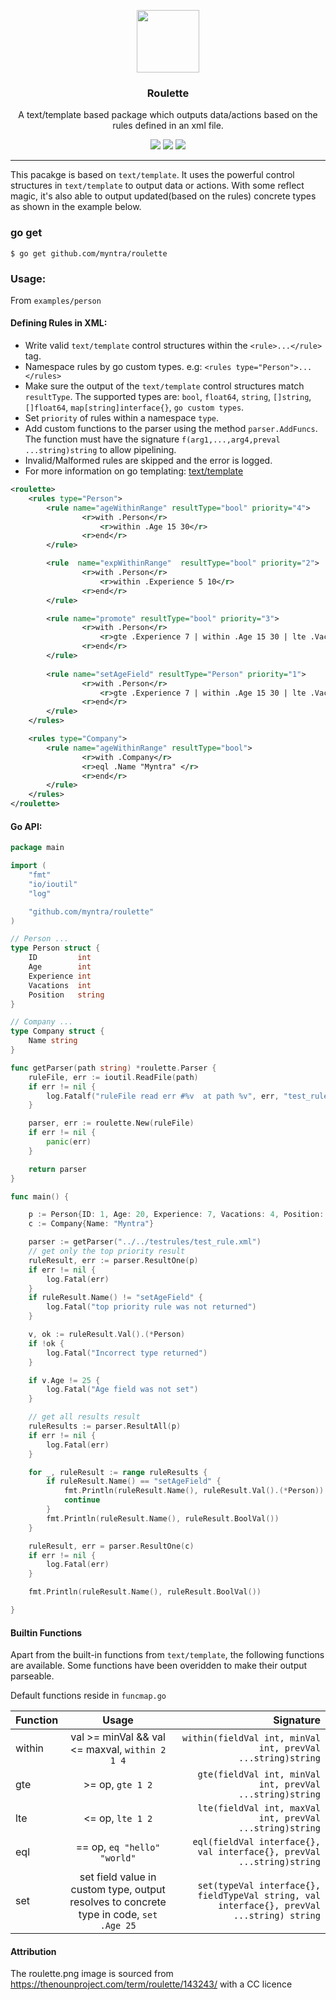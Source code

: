 <p align="center">
  <img src="https://cdn.rawgit.com/myntra/roulette/master/images/roulette.png" height="100" width="100" />

  <h3 align="center">Roulette</h3>
  <p align="center">A text/template based package which outputs  data/actions based on the rules defined in an xml file.</p>
  <p align="center">
    <a href="https://travis-ci.org/myntra/roulette"><img src="https://travis-ci.org/myntra/roulette.svg?branch=master"></a>
    <a href="https://godoc.org/github.com/myntra/roulette"><img src="https://godoc.org/github.com/myntra/roulette?status.svg"></a>
    <a href="https://goreportcard.com/report/github.com/myntra/roulette"><img src="https://goreportcard.com/badge/github.com/myntra/roulette"></a>
  </p>
</p>

---

This pacakge is based on `text/template`. It uses the powerful control structures in `text/template` to output data or actions. With some reflect magic, it's also able to output updated(based on the rules) concrete types as shown in the example below.

### go get
```
$ go get github.com/myntra/roulette
```

### Usage:

From `examples/person`

#### Defining Rules in XML:

- Write valid `text/template` control structures within the `<rule>...</rule>` tag.
- Namespace rules by go custom types. e.g: `<rules type="Person">...</rules>`
- Make sure the output of the `text/template` control structures match `resultType`. The supported types are: `bool`, `float64`, `string`, `[]string`, `[]float64`, `map[string]interface{}`, `go custom types`.
- Set `priority` of rules within a namespace `type`.
- Add custom functions to the parser using the method `parser.AddFuncs`. The function must have the signature `f(arg1,...,arg4,preval ...string)string` to allow pipelining.
- Invalid/Malformed rules are skipped and the error is logged.
- For more information on go templating: [text/template](https://golang.org/pkg/text/template/)

```xml
<roulette>
    <rules type="Person">
        <rule name="ageWithinRange" resultType="bool" priority="4">
                <r>with .Person</r>
                    <r>within .Age 15 30</r>
                <r>end</r>               
        </rule>

        <rule  name="expWithinRange"  resultType="bool" priority="2">
                <r>with .Person</r>
                    <r>within .Experience 5 10</r>
                <r>end</r>
        </rule>

        <rule name="promote" resultType="bool" priority="3">
                <r>with .Person</r>
                    <r>gte .Experience 7 | within .Age 15 30 | lte .Vacations 5 | eql .Position "SSE"</r>
                <r>end</r>
        </rule>
        
        <rule name="setAgeField" resultType="Person" priority="1">
                <r>with .Person</r>
                    <r>gte .Experience 7 | within .Age 15 30 | lte .Vacations 5 | eql .Position "SSE" | set . "Age" 25 </r>
                <r>end</r>
        </rule>
    </rules>

    <rules type="Company">
        <rule name="ageWithinRange" resultType="bool">
                <r>with .Company</r>
                <r>eql .Name "Myntra" </r>
                <r>end</r>
        </rule>
    </rules>
</roulette>
```

#### Go API:


```go
package main

import (
	"fmt"
	"io/ioutil"
	"log"

	"github.com/myntra/roulette"
)

// Person ...
type Person struct {
	ID         int
	Age        int
	Experience int
	Vacations  int
	Position   string
}

// Company ...
type Company struct {
	Name string
}

func getParser(path string) *roulette.Parser {
	ruleFile, err := ioutil.ReadFile(path)
	if err != nil {
		log.Fatalf("ruleFile read err #%v  at path %v", err, "test_rule.xml")
	}

	parser, err := roulette.New(ruleFile)
	if err != nil {
		panic(err)
	}

	return parser
}

func main() {

	p := Person{ID: 1, Age: 20, Experience: 7, Vacations: 4, Position: "SSE"}
	c := Company{Name: "Myntra"}

	parser := getParser("../../testrules/test_rule.xml")
	// get only the top priority result
	ruleResult, err := parser.ResultOne(p)
	if err != nil {
		log.Fatal(err)
	}
	if ruleResult.Name() != "setAgeField" {
		log.Fatal("top priority rule was not returned")
	}

	v, ok := ruleResult.Val().(*Person)
	if !ok {
		log.Fatal("Incorrect type returned")
	}

	if v.Age != 25 {
		log.Fatal("Age field was not set")
	}

	// get all results result
	ruleResults := parser.ResultAll(p)
	if err != nil {
		log.Fatal(err)
	}

	for _, ruleResult := range ruleResults {
		if ruleResult.Name() == "setAgeField" {
			fmt.Println(ruleResult.Name(), ruleResult.Val().(*Person))
			continue
		}
		fmt.Println(ruleResult.Name(), ruleResult.BoolVal())
	}

	ruleResult, err = parser.ResultOne(c)
	if err != nil {
		log.Fatal(err)
	}

	fmt.Println(ruleResult.Name(), ruleResult.BoolVal())

}
```

#### Builtin Functions

Apart from the built-in functions from `text/template`, the following functions are available. Some functions have been overidden to make their output parseable.

Default functions reside in `funcmap.go`

| Function      | Usage         | Signature  |
| ------------- |:-------------:| -----:|
| within           |  val >= minVal && val <= maxval, `within 2 1 4` | `within(fieldVal int, minVal int, prevVal ...string)string`
| gte           |  >= op, `gte 1 2` | `gte(fieldVal int, minVal int, prevVal ...string)string`
| lte           |  <= op, `lte 1 2` | `lte(fieldVal int, maxVal int, prevVal ...string)string` |
| eql           |  == op, `eq "hello" "world"` | `eql(fieldVal interface{}, val interface{}, prevVal ...string)string` |
| set           |  set field value in custom type, output resolves to concrete type in code, `set .Age 25` | `set(typeVal interface{}, fieldTypeVal string, val interface{}, prevVal ...string) string` |

#### Attribution
The roulette.png image is sourced from https://thenounproject.com/term/roulette/143243/ with a CC licence